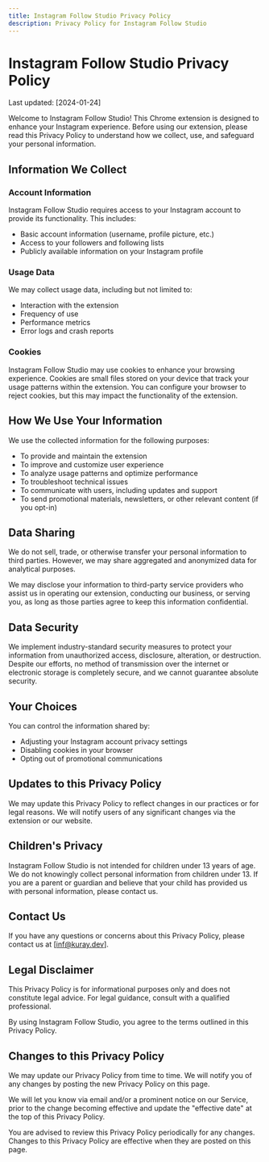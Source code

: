 ```yaml
---
title: Instagram Follow Studio Privacy Policy
description: Privacy Policy for Instagram Follow Studio
---
```


# Instagram Follow Studio Privacy Policy

Last updated: [2024-01-24]

Welcome to Instagram Follow Studio! This Chrome extension is designed to enhance your Instagram experience. Before using our extension, please read this Privacy Policy to understand how we collect, use, and safeguard your personal information.

## Information We Collect

### Account Information
Instagram Follow Studio requires access to your Instagram account to provide its functionality. This includes:
- Basic account information (username, profile picture, etc.)
- Access to your followers and following lists
- Publicly available information on your Instagram profile

### Usage Data
We may collect usage data, including but not limited to:
- Interaction with the extension
- Frequency of use
- Performance metrics
- Error logs and crash reports

### Cookies
Instagram Follow Studio may use cookies to enhance your browsing experience. Cookies are small files stored on your device that track your usage patterns within the extension. You can configure your browser to reject cookies, but this may impact the functionality of the extension.

## How We Use Your Information

We use the collected information for the following purposes:
- To provide and maintain the extension
- To improve and customize user experience
- To analyze usage patterns and optimize performance
- To troubleshoot technical issues
- To communicate with users, including updates and support
- To send promotional materials, newsletters, or other relevant content (if you opt-in)

## Data Sharing

We do not sell, trade, or otherwise transfer your personal information to third parties. However, we may share aggregated and anonymized data for analytical purposes.

We may disclose your information to third-party service providers who assist us in operating our extension, conducting our business, or serving you, as long as those parties agree to keep this information confidential.

## Data Security

We implement industry-standard security measures to protect your information from unauthorized access, disclosure, alteration, or destruction. Despite our efforts, no method of transmission over the internet or electronic storage is completely secure, and we cannot guarantee absolute security.

## Your Choices

You can control the information shared by:
- Adjusting your Instagram account privacy settings
- Disabling cookies in your browser
- Opting out of promotional communications

## Updates to this Privacy Policy

We may update this Privacy Policy to reflect changes in our practices or for legal reasons. We will notify users of any significant changes via the extension or our website.

## Children's Privacy

Instagram Follow Studio is not intended for children under 13 years of age. We do not knowingly collect personal information from children under 13. If you are a parent or guardian and believe that your child has provided us with personal information, please contact us.

## Contact Us

If you have any questions or concerns about this Privacy Policy, please contact us at [inf@kuray.dev].

## Legal Disclaimer

This Privacy Policy is for informational purposes only and does not constitute legal advice. For legal guidance, consult with a qualified professional.

By using Instagram Follow Studio, you agree to the terms outlined in this Privacy Policy.

## Changes to this Privacy Policy

We may update our Privacy Policy from time to time. We will notify you of any changes by posting the new Privacy Policy on this page.

We will let you know via email and/or a prominent notice on our Service, prior to the change becoming effective and update the "effective date" at the top of this Privacy Policy.

You are advised to review this Privacy Policy periodically for any changes. Changes to this Privacy Policy are effective when they are posted on this page.



